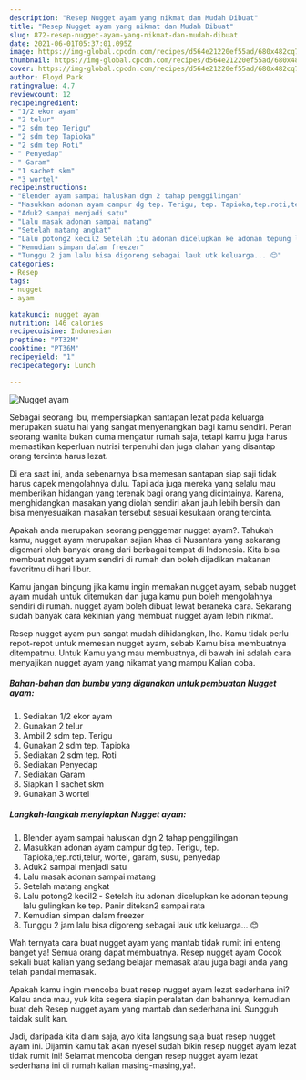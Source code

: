 ```yaml
---
description: "Resep Nugget ayam yang nikmat dan Mudah Dibuat"
title: "Resep Nugget ayam yang nikmat dan Mudah Dibuat"
slug: 872-resep-nugget-ayam-yang-nikmat-dan-mudah-dibuat
date: 2021-06-01T05:37:01.095Z
image: https://img-global.cpcdn.com/recipes/d564e21220ef55ad/680x482cq70/nugget-ayam-foto-resep-utama.jpg
thumbnail: https://img-global.cpcdn.com/recipes/d564e21220ef55ad/680x482cq70/nugget-ayam-foto-resep-utama.jpg
cover: https://img-global.cpcdn.com/recipes/d564e21220ef55ad/680x482cq70/nugget-ayam-foto-resep-utama.jpg
author: Floyd Park
ratingvalue: 4.7
reviewcount: 12
recipeingredient:
- "1/2 ekor ayam"
- "2 telur"
- "2 sdm tep Terigu"
- "2 sdm tep Tapioka"
- "2 sdm tep Roti"
- " Penyedap"
- " Garam"
- "1 sachet skm"
- "3 wortel"
recipeinstructions:
- "Blender ayam sampai haluskan dgn 2 tahap penggilingan"
- "Masukkan adonan ayam campur dg tep. Terigu, tep. Tapioka,tep.roti,telur, wortel, garam, susu, penyedap"
- "Aduk2 sampai menjadi satu"
- "Lalu masak adonan sampai matang"
- "Setelah matang angkat"
- "Lalu potong2 kecil2 Setelah itu adonan dicelupkan ke adonan tepung lalu gulingkan ke tep. Panir ditekan2 sampai rata"
- "Kemudian simpan dalam freezer"
- "Tunggu 2 jam lalu bisa digoreng sebagai lauk utk keluarga... 😊"
categories:
- Resep
tags:
- nugget
- ayam

katakunci: nugget ayam 
nutrition: 146 calories
recipecuisine: Indonesian
preptime: "PT32M"
cooktime: "PT36M"
recipeyield: "1"
recipecategory: Lunch

---
```



![Nugget ayam](https://img-global.cpcdn.com/recipes/d564e21220ef55ad/680x482cq70/nugget-ayam-foto-resep-utama.jpg)

Sebagai seorang ibu, mempersiapkan santapan lezat pada keluarga merupakan suatu hal yang sangat menyenangkan bagi kamu sendiri. Peran seorang  wanita bukan cuma mengatur rumah saja, tetapi kamu juga harus memastikan keperluan nutrisi terpenuhi dan juga olahan yang disantap orang tercinta harus lezat.

Di era  saat ini, anda sebenarnya bisa memesan santapan siap saji tidak harus capek mengolahnya dulu. Tapi ada juga mereka yang selalu mau memberikan hidangan yang terenak bagi orang yang dicintainya. Karena, menghidangkan masakan yang diolah sendiri akan jauh lebih bersih dan bisa menyesuaikan masakan tersebut sesuai kesukaan orang tercinta. 



Apakah anda merupakan seorang penggemar nugget ayam?. Tahukah kamu, nugget ayam merupakan sajian khas di Nusantara yang sekarang digemari oleh banyak orang dari berbagai tempat di Indonesia. Kita bisa membuat nugget ayam sendiri di rumah dan boleh dijadikan makanan favoritmu di hari libur.

Kamu jangan bingung jika kamu ingin memakan nugget ayam, sebab nugget ayam mudah untuk ditemukan dan juga kamu pun boleh mengolahnya sendiri di rumah. nugget ayam boleh dibuat lewat beraneka cara. Sekarang sudah banyak cara kekinian yang membuat nugget ayam lebih nikmat.

Resep nugget ayam pun sangat mudah dihidangkan, lho. Kamu tidak perlu repot-repot untuk memesan nugget ayam, sebab Kamu bisa membuatnya ditempatmu. Untuk Kamu yang mau membuatnya, di bawah ini adalah cara menyajikan nugget ayam yang nikamat yang mampu Kalian coba.

<!--inarticleads1-->

##### Bahan-bahan dan bumbu yang digunakan untuk pembuatan Nugget ayam:

1. Sediakan 1/2 ekor ayam
1. Gunakan 2 telur
1. Ambil 2 sdm tep. Terigu
1. Gunakan 2 sdm tep. Tapioka
1. Sediakan 2 sdm tep. Roti
1. Sediakan  Penyedap
1. Sediakan  Garam
1. Siapkan 1 sachet skm
1. Gunakan 3 wortel




<!--inarticleads2-->

##### Langkah-langkah menyiapkan Nugget ayam:

1. Blender ayam sampai haluskan dgn 2 tahap penggilingan
1. Masukkan adonan ayam campur dg tep. Terigu, tep. Tapioka,tep.roti,telur, wortel, garam, susu, penyedap
1. Aduk2 sampai menjadi satu
1. Lalu masak adonan sampai matang
1. Setelah matang angkat
1. Lalu potong2 kecil2 - Setelah itu adonan dicelupkan ke adonan tepung lalu gulingkan ke tep. Panir ditekan2 sampai rata
1. Kemudian simpan dalam freezer
1. Tunggu 2 jam lalu bisa digoreng sebagai lauk utk keluarga... 😊




Wah ternyata cara buat nugget ayam yang mantab tidak rumit ini enteng banget ya! Semua orang dapat membuatnya. Resep nugget ayam Cocok sekali buat kalian yang sedang belajar memasak atau juga bagi anda yang telah pandai memasak.

Apakah kamu ingin mencoba buat resep nugget ayam lezat sederhana ini? Kalau anda mau, yuk kita segera siapin peralatan dan bahannya, kemudian buat deh Resep nugget ayam yang mantab dan sederhana ini. Sungguh taidak sulit kan. 

Jadi, daripada kita diam saja, ayo kita langsung saja buat resep nugget ayam ini. Dijamin kamu tak akan nyesel sudah bikin resep nugget ayam lezat tidak rumit ini! Selamat mencoba dengan resep nugget ayam lezat sederhana ini di rumah kalian masing-masing,ya!.

